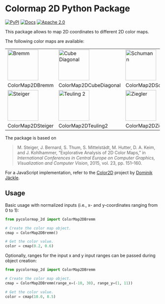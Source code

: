 # Colormap 2D Python Package

[![PyPI](https://img.shields.io/pypi/v/pycolormap-2d)](https://pypi.org/project/pycolormap-2d/)
[![Docs](https://img.shields.io/badge/docs-pages-blue)](https://thilospinner.com/pycolormap-2d/modules.html)
[![Apache 2.0](https://img.shields.io/github/license/spinthil/pycolormap-2d)](https://www.apache.org/licenses/LICENSE-2.0.html)

This package allows to map 2D coordinates to different 2D color maps.

The following color maps are available:

<table>
<tbody>
  <tr>
    <td><img src="https://user-images.githubusercontent.com/15887026/184149936-94cb5f32-d072-4517-8d37-697374ecbcbc.png" alt="Bremm" width="100"></td>
    <td><img src="https://user-images.githubusercontent.com/15887026/184150013-3d2a8dfc-2d83-4ecb-9151-93939b24cbdc.png" alt="Cube Diagonal" width="100"></td>
    <td><img src="https://user-images.githubusercontent.com/15887026/184150040-130322ba-f102-4b3f-8bb9-584c5f594106.png" alt="Schumann" width="100"></td>
  </tr>
  <tr>
    <td>ColorMap2DBremm</td>
    <td>ColorMap2DCubeDiagonal</td>
    <td>ColorMap2DSchumann</td>
  </tr>
  <tr>
    <td><img src="https://user-images.githubusercontent.com/15887026/184150056-1366e06a-9ea3-4e8f-8248-aee554555370.png" alt="Steiger" width="100"></td>
    <td><img src="https://user-images.githubusercontent.com/15887026/184150078-4fbdd7dc-623b-4add-93a3-805ae21c0239.png" alt="Teuling 2" width="100"></td>
    <td><img src="https://user-images.githubusercontent.com/15887026/184150104-d63a70f9-b02e-4637-ab2d-5d4f02af5050.png" alt="Ziegler" width="100"></td>
  </tr>
  <tr>
    <td>ColorMap2DSteiger</td>
    <td>ColorMap2DTeuling2</td>
    <td>ColorMap2DZiegler</td>
  </tr>
</tbody>
</table>

The package is based on 
> M. Steiger, J. Bernard, S. Thum, S. Mittelstädt, M. Hutter, D. A. Keim, and  J. Kohlhammer, “Explorative Analysis of 2D Color Maps,” in _International Conferences in Central Europe on Computer Graphics, Visualization and Computer Vision_, 2015, vol. 23, pp. 151–160.

For a JavaScript implementation, refer to the [Color2D](https://github.com/dominikjaeckle/Color2D) project by [Dominik Jäckle](http://dominikjaeckle.com/).


## Usage

Basic usage with normalized inputs (i.e., x- and y-coordinates ranging from 0 to 1):

```Python
from pycolormap_2d import ColorMap2DBremm

# Create the color map object.
cmap = ColorMap2DBremm()

# Get the color value.
color = cmap(0.2, 0.6)
```

Optionally, ranges for the input x and y input ranges can be passed during object creation:

```Python
from pycolormap_2d import ColorMap2DBremm

# Create the color map object.
cmap = ColorMap2DBremm(range_x=(-10, 30), range_y=(1, 11))

# Get the color value.
color = cmap(10.0, 8.5)
```
